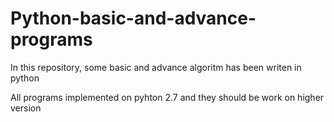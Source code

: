 # Python-basic-and-advance-programs

In this repository, some basic and advance algoritm has been writen in python

All programs implemented on pyhton 2.7 and they should be work on higher version

